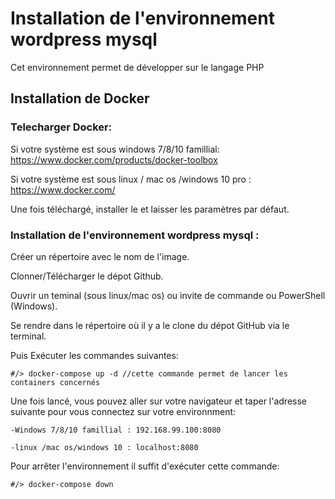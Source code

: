 # Installation de l'environnement wordpress mysql

Cet environnement permet de développer sur le langage PHP

## Installation de Docker


### Telecharger Docker:

  Si votre système est sous windows 7/8/10 famillial: https://www.docker.com/products/docker-toolbox
  
  Si votre système est sous linux / mac os /windows 10 pro : https://www.docker.com/
  
  Une fois téléchargé, installer le et laisser les paramètres par défaut.
  
### Installation de l'environnement wordpress mysql :
  
  Créer un répertoire avec le nom de l'image.
  
  Clonner/Télécharger le dépot Github.
  
  Ouvrir un teminal (sous linux/mac os) ou invite de commande ou PowerShell (Windows).
  
  Se rendre dans le répertoire où il y a le clone du dépot GitHub via le terminal.
  
  Puis Exécuter les commandes suivantes:
  
  ```
  #/> docker-compose up -d //cette commande permet de lancer les containers concernés
  ```
  
  Une fois lancé, vous pouvez aller sur votre navigateur et taper l'adresse suivante pour vous connectez sur votre environnment:
  
    -Windows 7/8/10 famillial : 192.168.99.100:8080
    
    -linux /mac os/windows 10 : localhost:8080
  
  Pour arrêter l'environnement il suffit d'exécuter cette commande:
  
  ```
  #/> docker-compose down
  ```
